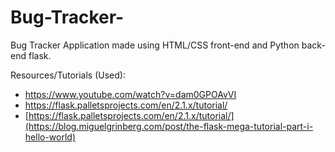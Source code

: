 # Bug-Tracker-
Bug Tracker Application made using HTML/CSS front-end and Python back-end flask. 

Resources/Tutorials (Used): 
* https://www.youtube.com/watch?v=dam0GPOAvVI
* https://flask.palletsprojects.com/en/2.1.x/tutorial/
* [https://flask.palletsprojects.com/en/2.1.x/tutorial/](https://blog.miguelgrinberg.com/post/the-flask-mega-tutorial-part-i-hello-world)
